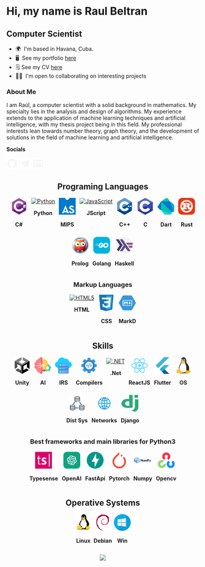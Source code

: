 # Hi, my name is Raul Beltran

## Computer Scientist
* 🌍  I'm based in Havana, Cuba.
* 🖥️  See my portfolio [here](https://rb58853.github.io/CV/)
* 🗒️  See my CV [here](https://github.com/rb58853/rb58853/raw/main/assets/cv%20.pdf)
* 🤝🏻  I'm open to collaborating on interesting projects


### About Me
I am Raúl, a computer scientist with a solid background in mathematics. My specialty lies in the analysis and design of algorithms. My experience extends to the application of machine learning techniques and artificial intelligence, with my thesis project being in this field.
My professional interests lean towards number theory, graph theory, and the development of solutions in the field of machine learning and artificial intelligence.
<!--
[![committers.top badge](https://user-badge.committers.top/cuba/rb58853.svg)](https://user-badge.committers.top/cuba/rb58853)
-->

**Socials**
<p align="left"> <a href="https://www.github.com/rb58853" target="_blank" rel="noreferrer"><img src="assets/github.svg" width="30" height="30" /></a> <a href="https://t.me/rb58853" target="_blank" rel="noreferrer"><img src="assets/telegram.svg" width="30" height="30" /></a> <a href="mailto:rb58853@gmail.com" target="_blank" rel="noreferrer"><img src="assets/gmail.svg" width="30" height="30" /></a></p>


<h2 align = "center"> Programing Languages</h2>
<div style="display: flex; gap: 10px; flex-wrap: wrap; place-content: center">  
  <div align= "center">
    <a href="https://docs.microsoft.com/en-us/dotnet/csharp/" target="_blank" rel="noreferrer"><img src="https://raw.githubusercontent.com/devicons/devicon/master/icons/csharp/csharp-original.svg" minwidth= "44" minheight="44" width="44" height="44" alt="C#" /></a>  
    <p align="center"><b>C#</b></p>
  </div>
  <div align= "center">
    <a href="https://www.python.org/" target="_blank" rel="noreferrer"><img src="https://raw.githubusercontent.com/danielcranney/readme-generator/main/public/icons/skills/python-colored.svg" width="44" height="44" alt="Python" /></a>  
    <p align="center"><b>Python</b></p>
  </div>
  <div align= "center">
    <a href="" target="_blank" rel="noreferrer"><img src="https://github.com/rb58853/rb58853/raw/main/assets/asm.svg" width="44" height="44" alt="MIPS" /></a>  
    <p align="center"><b>MIPS</b></p>
  </div>
  <div align= "center">
    <a href="https://developer.mozilla.org/en-US/docs/Web/JavaScript" target="_blank" rel="noreferrer"><img src="https://raw.githubusercontent.com/danielcranney/readme-generator/main/public/icons/skills/javascript-colored.svg" width="44" height="44" alt="JavaScript" /></a>  
    <p align="center"><b>JScript</b></p>
  </div>
    <div align= "center">
    <a href="" target="_blank" rel="noreferrer"><img src="https://raw.githubusercontent.com/devicons/devicon/master/icons/cplusplus/cplusplus-original.svg" width="44" height="44" alt="C#" /></a>  
    <p align="center"><b>C++</b></p>
  </div>
  <div align= "center">
    <a href="" target="_blank" rel="noreferrer"> <img src="assets/c.png" width="44" height="44" alt="C"/> </a> 
    <p align="center"><b>C</b></p>
  </div>
  <div align= "center">
    <a href="" target="_blank" rel="noreferrer"><img src="https://raw.githubusercontent.com/devicons/devicon/master/icons/dart/dart-original.svg" width="44" height="44" alt="MIPS" /></a>  
    <p align="center"><b>Dart</b></p>
  </div>
    <div align= "center">
    <a href="" target="_blank" rel="noreferrer"> <img src="assets/SkillIconsRust.png" width="44" height="44" alt="RUST"/> </a> 
    <p align="center"><b>Rust</b></p>
  </div>
  <div align= "center">
    <a href="" target="_blank" rel="noreferrer"> <img src="assets/Prolog.png" width="44" height="44" alt="Prolog"/> </a> 
    <p align="center"><b>Prolog</b></p>
  </div>
  <div align= "center">
    <a href="" target="_blank" rel="noreferrer"> <img src="assets/GO.png" width="44" height="44" alt="Goland"/> </a> 
    <p align="center"><b>Golang</b></p>
  </div>
  <div align= "center">
    <a href="" target="_blank" rel="noreferrer"> <img src="assets/Haskell.png" width="44" height="44" alt="Haskell"/> </a> 
    <p align="center"><b>Haskell</b></p>
  </div>
</div>   



<h3 align = "center"> Markup Languages</h3>
<div style="display: flex; gap: 10px; flex-wrap: wrap; place-content: center">  
  <div align= "center">
    <a href="https://developer.mozilla.org/en-US/docs/Glossary/HTML5" target="_blank" rel="noreferrer"><img src="https://raw.githubusercontent.com/danielcranney/readme-generator/main/public/icons/skills/html5-colored.svg" width="44" height="44" alt="HTML5" /></a>
    <p align="center"><b>HTML</b></p>
  </div>
  
  <div align= "center">
    <a href="" target="_blank" rel="noreferrer"> <img src="https://raw.githubusercontent.com/devicons/devicon/master/icons/css3/css3-original.svg" width="44" height="44" alt="CSS"/> </a> 
    <p align="center"><b>CSS</b></p>
  </div>
  
  <div align= "center">
    <a href="" target="_blank" rel="noreferrer"> <img src="assets/markdown.png" width="44" height="44" alt="Markdown"/> </a> 
    <p align="center"><b>MarkD</b></p>
  </div>
</div>












<h2 align = "center"> Skills</h2>
<div style="display: flex; gap: 10px; flex-wrap: wrap; place-content: center">  
<div align= "center">
    <a href="" target="_blank" rel="noreferrer">
        <img align="center" src="https://raw.githubusercontent.com/devicons/devicon/master/icons/unity/unity-original.svg" 
             width="44" height="44" alt="HTML5" />
    </a>
    <p align="center"><b>Unity</b></p>
</div>
<div align= "center">
    <a href="" target="_blank" rel="noreferrer">
      <img align="center" src="assets/AI.png" width="44" height="44" alt="Python" />
    </a>  
    <p align="center"><b>AI</b></p>
</div>
<div align= "center">
  <a href="" target="_blank" rel="noreferrer"><img align="center" src="assets/SRI.png" width="44" height="44" alt="C#"/></a>  
  <p align="center"><b>IRS</b></p>
</div>
<div align= "center">
 <a href="" target="_blank" rel="noreferrer"><img align="center" src="assets/compiler.png" width="44" height="44" alt="Compilers" /></a>  
  <p align="center"> <b>Compilers</b></p>
 </div>
<div align= "center">
 <a href="https://dotnet.microsoft.com/en-us/" target="_blank" rel="noreferrer"><img align="center" src="https://raw.githubusercontent.com/danielcranney/readme-generator/main/public/icons/skills/dot-net-colored.svg" width="44" height="44" alt=".NET" /></a>  
  <p align="center"><b>.Net</b></p>
 </div>
 <div align= "center">
 <a href="" target="_blank" rel="noreferrer"><img align="center" src="https://raw.githubusercontent.com/devicons/devicon/master/icons/react/react-original.svg" width="44" height="44" alt="C#" /></a>  
  <p align="center"><b>ReactJS</b></p>
 </div>
 <div align= "center">
 <a href="" target="_blank" rel="noreferrer"><img align="center" src="https://raw.githubusercontent.com/devicons/devicon/master/icons/flutter/flutter-original.svg" width="44" height="44" alt="C#" /></a>  
  <p align="center"> <b>Flutter</b></p>
 </div>
<div align= "center">
 <a href="" target="_blank" rel="noreferrer"><img align="center" src="assets/OS.png" width="44" height="44" alt="C#" /></a>  
  <p align="center"> <b>OS</b></p>
 </div>
<div align= "center">
 <a href="" target="_blank" rel="noreferrer"><img align="center" src="assets/DS.png" width="44" height="44" alt="DS" /></a>  
  <p align="center"> <b>Dist Sys</b></p>
 </div>

<div align= "center">
 <a href="" target="_blank" rel="noreferrer"><img align="center" src="assets/networks.png" width="44" height="44" alt="Networks" /></a>  
  <p align="center"> <b>Networks</b></p>
</div>
<div align= "center">
      <a href="https://www.djangoproject.com" target="_blank" rel="noreferrer"><img align="center" src="assets/django.png" width="44" height="44" alt="Django" /></a>  
      <p align="center"><b>Django</b></p>
  </div>
</div>









<h3 align = "center"> Best frameworks and main libraries for Python3</h3>
<div style="display: flex; gap: 10px; flex-wrap: wrap; place-content: center">
  <div align= "center">
    <a href="" target="_blank" rel="noreferrer"><img src="https://github.com/rb58853/rb58853/raw/main/assets/typesense.webp" width="44" height="44" alt="Python" /></a>
    <p align="center"><b>Typesense</b></p>
  </div>
  <div align= "center">
      <a href="" target="_blank" rel="noreferrer"><img src="https://github.com/rb58853/rb58853/raw/main/assets/openai.svg" width="44" height="44" alt="openai" /></a>
      <p align="center"><b>OpenAI</b></p>
  </div>
  <div align= "center">
      <a href="" target="_blank" rel="noreferrer"><img src="https://github.com/devicons/devicon/raw/master/icons/fastapi/fastapi-original.svg" width="44" height="44" alt="Python" /></a>
      <p align="center"><b>FastApi</b></p>
  </div>
  
  <div align= "center">
      <img src="https://github.com/devicons/devicon/blob/master/icons/pytorch/pytorch-original.svg" title="Pytorch"  alt="Pytorch" width="44" height="44"/>
      <p align="center"><b>Pytorch</b></p>
  </div>

  <div align= "center">
      <img src="https://github.com/devicons/devicon/blob/master/icons/numpy/numpy-original-wordmark.svg" title="Numpy" alt="Numpy" width="44" height="44"/>
      <p align="center"><b>Numpy</b></p>
  </div>

  <div align= "center">
      <img src="https://github.com/devicons/devicon/blob/master/icons/opencv/opencv-original.svg" title="mpl" alt="mpl" width="44" height="44"/>
      <p align="center"><b>Opencv</b></p>
  </div>
</div>



<h2 align = "center">Operative Systems</h2>
<div style="display: flex; gap: 5px; flex-wrap: wrap; place-content: center">
<div align= "center">
  <a href = "https://www.privacyguides.org/en/os/linux-overview/#:~:text=Linux%20is%20an%20open%2Dsource,computers%20from%20the%20ground%20up."> <img src="https://raw.githubusercontent.com/devicons/devicon/master/icons/linux/linux-original.svg" title="Linux" alt="Linux" width="44" height="44"/> </a> 
  <p align="center"><b>Linux</b></p>
</div>
<div align= "center">
  <a href = "https://operavps.com/blog/what-is-debian/#:~:text=Debian%20is%20free%2C%20open%2Dsource,Linux%20are%20based%20on%20it."><img src="https://raw.githubusercontent.com/devicons/devicon/master/icons/debian/debian-original.svg"  title="Linux" alt="Debian" width="44" height="44"/> </a>
  <p align="center"><b>Debian</b></p>
</div>

<div align= "center">
  <a href = ""><img src="assets/windows.png"  title="Linux" alt="Windows" width="44" height="44"/> </a>
  <p align="center"><b>Win</b></p>
</div>

<!-- <a href = ""><img src="https://raw.githubusercontent.com/devicons/devicon/master/icons/debian/debian-original.svg"  title="windows" alt="Linux" width="44" height="44"/> </a> -->

</div>

<p align="center">
  <a href=""><img width="1200" height="auto" src="https://streak-stats.demolab.com?user=rb58853&theme=dark&hide_border=false&border_radius=5&card_width=1200">
</p>
  </a>

<!--<div align="center">
  <img width="auto" height="200" src="https://github-readme-stats.vercel.app/api?username=rb58853&show_icons=true&theme=vision-friendly-dark">
  
  <a> <img width="auto" height="250" src="https://github-readme-stats.vercel.app/api/top-langs/?username=rb58853&layout=donut&theme=dark&border_color=red&hide=jupyter%20notebook"></a> -->

<!-- <img width="auto" height="auto" src="https://github-profile-trophy.vercel.app/?username=rb58853&column=3&margin-w=15&margin-h=15&theme=dark"/> -->
 
</div>





